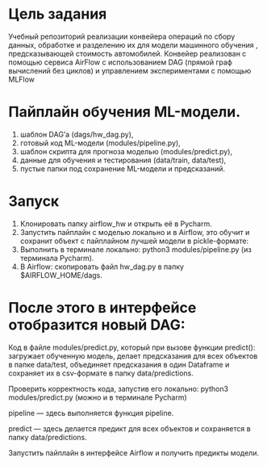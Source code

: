 # Цель задания

 Учебный репозиторий реализации конвейера операций по сбору данных, обработке и разделению их для модели машинного обучения , предсказывающей стоимость  автомобилей. Конвейер реализован с помощью сервиса AirFlow с использованием DAG (прямой граф вычислений без циклов) и управлением экспериментами с помощью MLFlow

# Пайплайн обучения ML-модели.

1. шаблон DAG’а (dags/hw_dag.py),
2. готовый код ML-модели (modules/pipeline.py),
3. шаблон скрипта для прогноза моделью (modules/predict.py),
4. данные для обучения и тестирования (data/train, data/test),
5. пустые папки под сохранение ML-модели и предсказаний.

# Запуск

1. Клонировать папку airflow_hw  и открыть её в Pycharm.
2. Запустить пайплайн с моделью локально и в Airflow, это обучит и сохранит объект с пайплайном лучшей модели в pickle-формате:
3. Выполнить в терминале локально: python3 modules/pipeline.py (из терминала Pycharm).
4. В Airflow: скопировать файл hw_dag.py в папку $AIRFLOW_HOME/dags.

# После этого в интерфейсе отобразится новый DAG:

Код в файле modules/predict.py, который при вызове функции predict():
загружает обученную модель, делает предсказания для всех объектов в папке data/test,
объединяет предсказания в один Dataframe и сохраняет их в csv-формате в папку data/predictions.

Проверить корректность кода, запустив его локально: python3 modules/predict.py (можно и в терминале Pycharm)

pipeline — здесь выполняется функция pipeline.

predict — здесь делается предикт для всех объектов и сохраняется в папку data/predictions.

Запустить пайплайн в интерфейсе Airflow и получить предикты модели.

